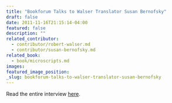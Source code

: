 ```yaml
---
title: "Bookforum Talks to Walser Translator Susan Bernofsky"
draft: false
date: 2011-11-16T21:15:14-04:00
featured: false
description: ""
related_contributor:
  - contributor/robert-walser.md
  - contributor/susan-bernofsky.md
related_book:
  - book/microscripts.md
images:
featured_image_position: 
_slug: bookforum-talks-to-walser-translator-susan-bernofsky
---
```


Read the entire interview [here](http://www.bookforum.com/index.php?id=8628&pn=interview).

